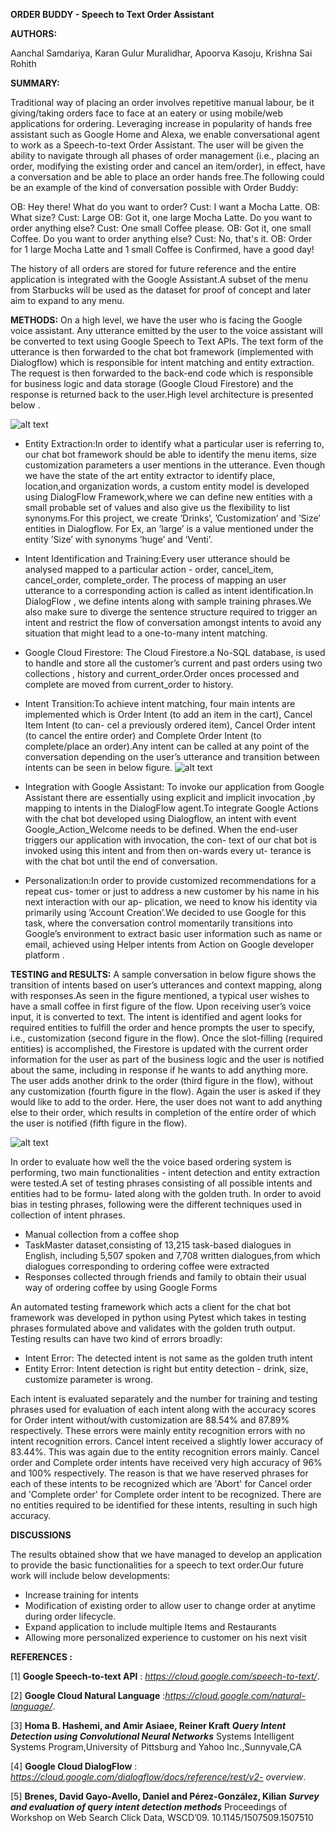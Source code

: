 **ORDER BUDDY - Speech to Text Order Assistant**

**AUTHORS:**

Aanchal Samdariya, Karan Gulur Muralidhar, Apoorva Kasoju, Krishna Sai Rohith

**SUMMARY:**

Traditional way of placing an order involves repetitive manual labour, be it giving/taking orders face to face at an eatery or using mobile/web applications for ordering. Leveraging increase in popularity of hands free assistant such as Google Home and Alexa, we enable  conversational agent to work as a Speech-to-text Order Assistant. The user will be given  the ability to navigate through all phases of order management
(i.e., placing an order, modifying the existing order and cancel an item/order), in effect, have a conversation and be able to place an order hands free.The following could be an example of the kind of conversation possible with Order Buddy:
 
OB: Hey there! What do you want to order? 
Cust: I want a Mocha Latte. 
OB: What size? 
Cust: Large 
OB: Got it, one large Mocha Latte. Do you want to order anything else? 
Cust: One small Coffee please. 
OB: Got it, one small Coffee. Do you want to order anything else?
Cust: No, that's it. 
OB: Order for 1 large Mocha Latte and 1 small Coffee is Confirmed, have a good day! 

The history of all orders are stored for future reference and the entire application is integrated with the Google Assistant.A subset of the menu from Starbucks will be used as the dataset for proof of concept and later aim to expand to any menu.

**METHODS:**
On a high level, we have the user who is facing the Google voice assistant. Any utterance emitted by the user to the voice assistant will be converted to text using Google Speech to Text APIs. The text form of the utterance is then forwarded to the chat bot framework (implemented with Dialogflow) which is responsible for intent matching and entity extraction. The request is then forwarded to the back-end code which is responsible for business logic and data storage (Google Cloud Firestore) and the response is returned back to the user.High level architecture is presented below .

![alt text](https://github.com/sairohith07/OrderBuddy/blob/master/images/high_level_arch.png)

- Entity Extraction:In order to identify what a particular user is referring to, our chat bot framework should be able to identify the menu items, size customization parameters a user mentions in the utterance. Even though we have the state of the art entity extractor to identify place, location,and organization words, a custom entity model is developed using DialogFlow Framework,where we can define new entities with a small probable set of values and also give us the flexibility to list synonyms.For this project, we create ’Drinks’, ’Customization’ and ’Size’ entities in Dialogflow. For Ex, an
’large’ is a value mentioned under the entity ’Size’ with synonyms ’huge’ and ’Venti’.
- Intent Identification and Training:Every user utterance should be analysed mapped to a particular action - order, cancel_item, cancel_order, complete_order. The process of mapping an user utterance to a corresponding action is called as intent identification.In DialogFlow , we define intents along with sample training phrases.We also make sure to diverge the sentence structure required to trigger an intent and restrict the flow of conversation amongst intents to avoid any situation that might lead to a one-to-many intent matching.
- Google Cloud Firestore: The Cloud Firestore.a No-SQL database, is used to handle and store all the customer’s current and past orders using two collections , history and current_order.Order onces processed and complete are moved from current_order to history.
- Intent Transition:To achieve intent matching, four main intents are implemented which is Order Intent (to add an item in the cart), Cancel Item Intent (to can- cel a previously ordered item), Cancel Order intent (to cancel the entire order) and Complete Order Intent (to complete/place an order).Any intent can be called at any point of the conversation depending on the user’s utterance and transition between intents can be seen in below figure.
![alt text](https://github.com/sairohith07/OrderBuddy/blob/master/images/State_Transition.png)

- Integration with Google Assistant: To invoke our application from Google Assistant there are essentially using explicit and implicit invocation ,by mapping to intents in the DialogFlow agent.To integrate Google Actions with the chat bot developed using Dialogflow, an intent with event Google_Action_Welcome needs to be defined. When the end-user triggers our application with invocation, the con- text of our chat bot is invoked using this intent and from then on-wards every ut- terance is with the chat bot until the end of conversation.
- Personalization:In order to provide customized recommendations for a repeat cus- tomer or just to address a new customer by his name in his next interaction with our ap- plication, we need to know his identity via primarily using ’Account Creation’.We decided to use Google for this task, where the conversation control momentarily transitions into Google’s environment to extract basic user information such as name or email, achieved using Helper intents from Action on Google developer platform .


**TESTING and RESULTS:**
A sample conversation in below figure shows the transition of intents based on user’s utterances and context mapping, along with responses.As seen in the figure mentioned, a typical user wishes to have a small coffee in first figure of the flow. Upon receiving user’s voice input, it is converted to text. The intent is identified and agent looks for required entities to fulfill the order and hence prompts the user to specify, i.e., customization (second figure in the flow). Once the slot-filling (required entities) is accomplished, the Firestore is updated with the current order information for the user as part of the business logic and the user is notified about the same, including in response if he wants to add anything more. 
The user adds another drink to the order (third figure in the flow), without any customization (fourth figure in the flow). Again the user is asked if they would like to add to the order. Here, the user does not want to add anything else to their order, which results in completion of the entire order of which the user is notified (fifth figure in the flow).

![alt text](https://github.com/sairohith07/OrderBuddy/blob/master/images/order_flow_3.png)

In order to evaluate how well the the voice based ordering system is performing, two main functionalities - intent detection and entity extraction were tested.A set of testing phrases consisting of all possible intents and entities had to be formu- lated along with the golden truth. In order to avoid bias in testing phrases, following were the different techniques used in collection of intent phrases.
- Manual collection from a coffee shop
- TaskMaster dataset,consisting of 13,215 task-based dialogues in English, including 5,507 spoken and 7,708 written dialogues,from which dialogues corresponding to ordering coffee were extracted
- Responses collected through friends and family to obtain their usual way of ordering coffee by using Google Forms

An automated testing framework which acts a client for the chat bot framework was developed in python using Pytest which takes in testing phrases formulated above and validates with the golden truth output.
Testing results can have two kind of errors broadly: 
- Intent Error: The detected intent is not same as the golden truth intent 
- Entity Error: Intent detection is right but entity detection - drink, size, customize parameter is wrong.

Each intent is evaluated separately and the number for training and testing phrases used for evaluation of each intent along with the accuracy scores for Order intent without/with customization are 88.54% and 87.89% respectively. These errors were mainly entity recognition errors with no intent recognition errors. Cancel intent received a slightly lower accuracy of 83.44\%. This was again due to the entity recognition errors mainly. Cancel order and Complete order intents have received very high accuracy of 96% and 100% respectively. 
The reason is that we have reserved phrases for each of these intents to be recognized which are 'Abort' for Cancel order and 'Complete order' for Complete order intent to be recognized. There are no entities required to be identified for these intents, resulting in such high accuracy.



**DISCUSSIONS**

The results obtained show that we have managed to develop an application to provide the basic functionalities for a speech to text order.Our future work will include below developments:

- Increase training for intents
- Modification of existing order to allow user to change order at anytime during order lifecycle.
- Expand application to include multiple Items and Restaurants
- Allowing more personalized experience to customer on his next visit


**REFERENCES :**

\[1\] **Google Speech-to-text API** : *https://cloud.google.com/speech-to-text/*.

\[2\] **Google Cloud Natural Language** :*https://cloud.google.com/natural-language/*.

\[3\] **Homa B. Hashemi, and Amir Asiaee, Reiner Kraft**
***Query Intent Detection using Convolutional Neural Networks*** 
Systems Intelligent Systems Program,University of Pittsburg and Yahoo
Inc.,Sunnyvale,CA

\[4\] **Google Cloud DialogFlow** : *https://cloud.google.com/dialogflow/docs/reference/rest/v2- overview*.

\[5\] **Brenes, David Gayo-Avello, Daniel and Pérez-González, Kilian** 
***Survey and evaluation of query intent detection methods*** 
Proceedings of Workshop on Web Search Click Data, WSCD’09.
10.1145/1507509.1507510
